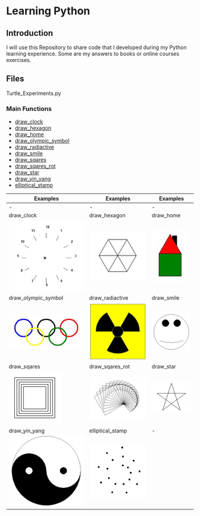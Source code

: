 # Learning Python

## Introduction
I will use this Repository to share code that I developed during my Python learning experience.
Some are my answers to books or online courses exercises.

## Files
Turtle_Experiments.py

### Main Functions
* [draw_clock](/Turtle%20Experiments/Images/draw_clock.jpg)
* [draw_hexagon](/Turtle%20Experiments/Images/draw_hexagon.jpg)
* [draw_home](/Turtle%20Experiments/Images/draw_home.jpg)
* [draw_olympic_symbol](/Turtle%20Experiments/Images/draw_olympic_symbol.jpg)
* [draw_radiactive](/Turtle%20Experiments/Images/draw_radiactive.jpg)
* [draw_smile](/Turtle%20Experiments/Images/draw_smile.JPG)
* [draw_sqares](/Turtle%20Experiments/Images/draw_sqares.jpg)
* [draw_sqares_rot](/Turtle%20Experiments/Images/draw_sqares_rot.jpg)
* [draw_star](/Turtle%20Experiments/Images/draw_star.jpg)
* [draw_yin_yang](/Turtle%20Experiments/Images/draw_yin_yang.jpg)
* [elliptical_stamp](/Turtle%20Experiments/Images/elliptical_stamp.jpg)

Examples | Examples | Examples
------------ | ------------- | -------------
- | - | -
draw_clock | draw_hexagon | draw_home
![draw_clock](/Turtle%20Experiments/Images/draw_clock.jpg) | ![draw_hexagon](/Turtle%20Experiments/Images/draw_hexagon.jpg) | ![draw_home](/Turtle%20Experiments/Images/draw_home.jpg)
draw_olympic_symbol | draw_radiactive | draw_smile
![draw_olympic_symbol](/Turtle%20Experiments/Images/draw_olympic_symbol.jpg) | ![draw_radiactive](/Turtle%20Experiments/Images/draw_radiactive.jpg) | ![draw_smile](/Turtle%20Experiments/Images/draw_smile.JPG)
draw_sqares | draw_sqares_rot | draw_star
![draw_sqares](/Turtle%20Experiments/Images/draw_sqares.jpg) | ![draw_sqares_rot](/Turtle%20Experiments/Images/draw_sqares_rot.jpg) | ![draw_star](/Turtle%20Experiments/Images/draw_star.jpg)
draw_yin_yang | elliptical_stamp | -
![draw_yin_yang](/Turtle%20Experiments/Images/draw_yin_yang.jpg) | ![elliptical_stamp](/Turtle%20Experiments/Images/elliptical_stamp.jpg)
